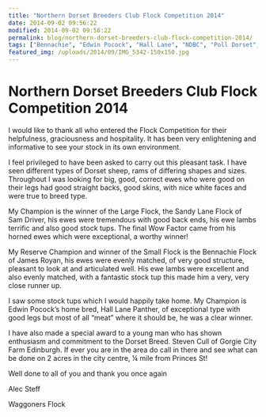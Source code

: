 ```yaml
---
title: "Northern Dorset Breeders Club Flock Competition 2014"
date: 2014-09-02 09:56:22
modified: 2014-09-02 09:56:22
permalink: blog/northern-dorset-breeders-club-flock-competition-2014/
tags: ["Bennachie", "Edwin Pocock", "Hall Lane", "NDBC", "Poll Dorset", "Report", "Sam Driver", "Waggoners"]
featured_img: /uploads/2014/09/IMG_5342-150x150.jpg
---
```


# Northern Dorset Breeders Club Flock Competition 2014

I would like to thank all who entered the Flock Competition for their helpfulness, graciousness and hospitality. It has been very enlightening and informative to see your stock in its own environment.

I feel privileged to have been asked to carry out this pleasant task. I have seen different types of Dorset sheep, rams of differing shapes and sizes. Throughout I was looking for big, good, correct ewes who were good on their legs had good straight backs, good skins, with nice white faces and were true to breed type.

My Champion is the winner of the Large Flock, the Sandy Lane Flock of Sam Driver, his ewes were tremendous with good back ends, his ewe lambs terrific and also good stock tups. The final Wow Factor came from his horned ewes which were exceptional, a worthy winner!

My Reserve Champion and winner of the Small Flock is the Bennachie Flock of James Royan, his ewes were evenly matched, of very good structure, pleasant to look at and articulated well. His ewe lambs were excellent and also evenly matched, with a fantastic stock tup this made him a very, very close runner up.

I saw some stock tups which I would happily take home. My Champion is Edwin Pocock’s home bred, Hall Lane Panther, of exceptional type with good legs but most of all “meat” where it should be, he was a clear winner.

I have also made a special award to a young man who has shown enthusiasm and commitment to the Dorset Breed. Steven Cull of Gorgie City Farm Edinburgh. If ever you are in the area do call in there and see what can be done on 2 acres in the city centre, ¼ mile from Princes St!

Well done to all of you and thank you once again

Alec Steff

Waggoners Flock
